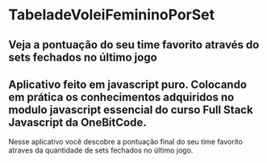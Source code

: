 # TabeladeVoleiFemininoPorSet
Veja a pontuação do seu time favorito através do sets fechados no último jogo
-----
Aplicativo feito em javascript puro. Colocando em prática os conhecimentos adquiridos no modulo javascript essencial do curso Full Stack Javascript da OneBitCode.
-----
Nesse aplicativo você descobre a pontuação final do seu time favorito atraves da quantidade de sets fechados no último jogo.
